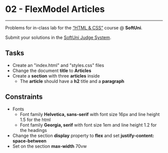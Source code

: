 # 02 - FlexModel Articles

---

Problems for in-class lab for the [“HTML & CSS”](https://softuni.bg/trainings/2375/html-and-css-may-2019) course @ **SoftUni**.

Submit your solutions in the [SoftUni Judge System](https://judge.softuni.bg/Contests/1236/Flexbox).

## Tasks

- Create an "index.html" and "styles.css" files
- Change the document **title** to **Articles**
- Create a **section** with three **articles** inside
  - The **article** should have a **h2** title and a **paragraph**

## Constraints

- Fonts
  - Font family **Helvetica, sans-serif** with font size 16px and line height 1.5 for the html
  - Font family **Georgia, serif** with font size 1em and line height 1.2 for the headings
- Change the section **display** property to **flex** and set **justify-content: space-between**
- Set on the section **max-width** 70vw
